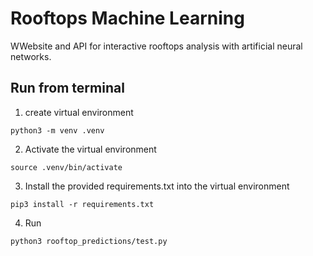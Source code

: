 # Rooftops Machine Learning

WWebsite and API for interactive rooftops analysis with artificial neural networks.

## Run from terminal

1. create virtual environment 

`python3 -m venv .venv`

2. Activate the virtual environment

`source .venv/bin/activate`

3. Install the provided requirements.txt into the virtual environment 

`pip3 install -r requirements.txt`

4. Run 

`python3 rooftop_predictions/test.py`
